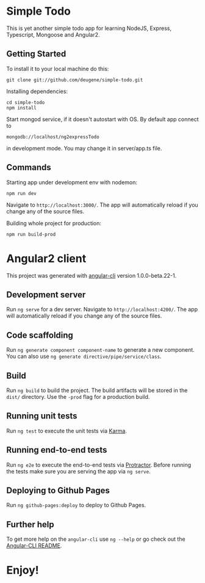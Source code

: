 # Simple Todo

This is yet another simple todo app for learning NodeJS, Express, Typescript, Mongoose and Angular2.

## Getting Started

To install it to your local machine do this:
```
git clone git://github.com/deugene/simple-todo.git
```
Installing dependencies:
```
cd simple-todo
npm install
```
Start mongod service, if it doesn't autostart with OS. By default app connect to
```
mongodb://localhost/ng2expressTodo
```
in development mode. You may change it in server/app.ts file.

## Commands

Starting app under development env with nodemon:
```
npm run dev
```
Navigate to `http://localhost:3000/`. The app will automatically reload if you change any of the source files.

Building whole project for production:
```
npm run build-prod
```

# Angular2 client

This project was generated with [angular-cli](https://github.com/angular/angular-cli) version 1.0.0-beta.22-1.

## Development server
Run `ng serve` for a dev server. Navigate to `http://localhost:4200/`. The app will automatically reload if you change any of the source files.

## Code scaffolding

Run `ng generate component component-name` to generate a new component. You can also use `ng generate directive/pipe/service/class`.

## Build

Run `ng build` to build the project. The build artifacts will be stored in the `dist/` directory. Use the `-prod` flag for a production build.

## Running unit tests

Run `ng test` to execute the unit tests via [Karma](https://karma-runner.github.io).

## Running end-to-end tests

Run `ng e2e` to execute the end-to-end tests via [Protractor](http://www.protractortest.org/).
Before running the tests make sure you are serving the app via `ng serve`.

## Deploying to Github Pages

Run `ng github-pages:deploy` to deploy to Github Pages.

## Further help

To get more help on the `angular-cli` use `ng --help` or go check out the [Angular-CLI README](https://github.com/angular/angular-cli/blob/master/README.md).

# Enjoy!
